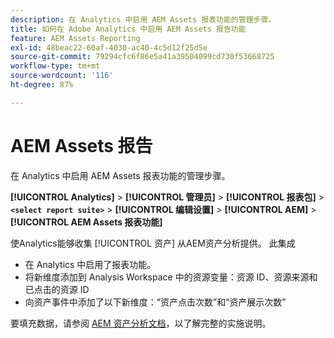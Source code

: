 ```yaml
---
description: 在 Analytics 中启用 AEM Assets 报表功能的管理步骤。
title: 如何在 Adobe Analytics 中启用 AEM Assets 报告功能
feature: AEM Assets Reporting
exl-id: 48beac22-60af-4030-ac40-4c5d12f25d5e
source-git-commit: 79294cfc6f86e5a41a39504099cd730f53668725
workflow-type: tm+mt
source-wordcount: '116'
ht-degree: 87%

---
```


# AEM Assets 报告

在 Analytics 中启用 AEM Assets 报表功能的管理步骤。

**[!UICONTROL Analytics]** > **[!UICONTROL 管理员]** > **[!UICONTROL 报表包]** > **`<select report suite>`** > **[!UICONTROL 编辑设置]** > **[!UICONTROL AEM]** > **[!UICONTROL AEM Assets 报表功能]**

使Analytics能够收集 [!UICONTROL 资产] 从AEM资产分析提供。 此集成

* 在 Analytics 中启用了报表功能。
* 将新维度添加到 Analysis Workspace 中的资源变量：资源 ID、资源来源和已点击的资源 ID
* 向资产事件中添加了以下新维度：“资产点击次数”和“资产展示次数”

要填充数据，请参阅 [AEM 资产分析文档](https://experienceleague.adobe.com/docs/experience-manager-cloud-service/assets/manage/assets-insights.html?lang=zh-Hans)，以了解完整的实施说明。
